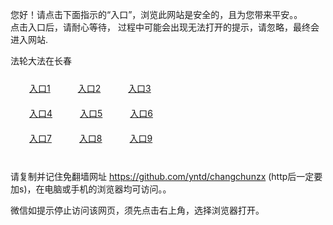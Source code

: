 您好！请点击下面指示的“入口”，浏览此网站是安全的，且为您带来平安。。 <br/>
点击入口后，请耐心等待， 过程中可能会出现无法打开的提示，请忽略，最终会进入网站. </br>

法轮大法在长春<br/>
<div style="padding:10px"><a style="margin:20px" target="_blank" href="https://dmuuvp6apkw67.cloudfront.net/2Qpsp?nkjejjtb" id="ccLink1" rel="nofollow">入口1</a> <a target="_blank" style="margin:20px" href="https://d2hjbbsdxx0ozv.cloudfront.net/2Qpsp?ehigmf" id="ccLink2" rel="nofollow">入口2</a> <a style="margin:20px" target="_blank" href="https://d1olnl8oaxvggp.cloudfront.net/2Qpsp?ditrpucq" id="ccLink3" rel="nofollow">入口3</a></div>

<div style="padding:10px" ><a style="margin:20px" target="_blank" href="https://dmuuvp6apkw67.cloudfront.net/2Qpsp?nkjejjtb" id="ccLink4" rel="nofollow">入口4</a> <a style="margin:20px" href="https://d2hjbbsdxx0ozv.cloudfront.net/2Qpsp?ehigmf" target="_blank" id="ccLink5" rel="nofollow">入口5</a> <a style="margin:20px" href="https://d1olnl8oaxvggp.cloudfront.net/2Qpsp?ditrpucq" target="_blank" id="ccLink6" rel="nofollow">入口6</a></div>

<div style="padding:10px"><a style="margin:20px" target="_blank" href="https://dmuuvp6apkw67.cloudfront.net/2Qpsp?nkjejjtb" id="ccLink7" rel="nofollow">入口7</a> <a style="margin:20px" href="https://d2hjbbsdxx0ozv.cloudfront.net/2Qpsp?ehigmf" target="_blank" id="ccLink8" rel="nofollow">入口8</a> <a style="margin:20px" target="_blank" href="https://d1olnl8oaxvggp.cloudfront.net/2Qpsp?ditrpucq" id="ccLink9" rel="nofollow">入口9</a></div>

<br/>



请复制并记住免翻墙网址 https://github.com/yntd/changchunzx (http后一定要加s)，在电脑或手机的浏览器均可访问。。<br/>

微信如提示停止访问该网页，须先点击右上角，选择浏览器打开。
